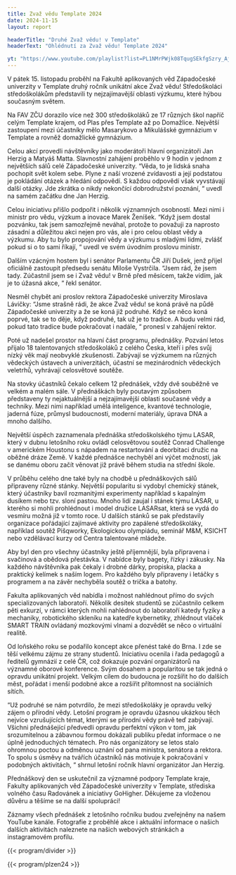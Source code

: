 ```yaml
---
title: Zvaž vědu Template 2024
date: 2024-11-15
layout: report

headerTitle: "Druhé Zvaž vědu! v Template"
headerText: "Ohlédnutí za Zvaž vědu! Template 2024"

yt: "https://www.youtube.com/playlist?list=PL1NMrPWjk08TqugSEkfgSzry_AjJ-T_cN"
---
```


V pátek 15. listopadu proběhl na Fakultě aplikovaných věd Západočeské univerzity v Template druhý ročník unikátní akce Zvaž vědu! Středoškoláci středoškolákům představili ty nejzajímavější oblasti výzkumu, které hýbou současným světem.

Na FAV ZČU dorazilo více než 300 středoškoláků ze 17 různých škol napříč celým Template krajem, od Plas přes Template až po Domažlice. Největší zastoupení mezi účastníky mělo Masarykovo a Mikulášské gymnázium v Template a rovněž domažlické gymnázium.

Celou akcí provedli návštěvníky jako moderátoři hlavní organizátoři Jan Herzig a Matyáš Matta. Slavnostní zahájení proběhlo v 9 hodin v jednom z největších sálů celé Západočeské univerzity. “Věda, to je lidská snaha pochopit svět kolem sebe. Plyne z naší vrozené zvídavosti a její podstatou je pokládání otázek a hledání odpovědí. S každou odpovědí však vyvstávají další otázky. Jde zkrátka o nikdy nekončící dobrodružství poznání, “ uvedl na samém začátku dne Jan Herzig.

Celou iniciativu přišlo podpořit i několik významných osobností. Mezi nimi i ministr pro vědu, výzkum a inovace Marek Ženíšek. “Když jsem dostal pozvánku, tak jsem samozřejmě neváhal, protože to považuji za naprosto zásadní a důležitou akci nejen pro vás, ale i pro celou oblast vědy a výzkumu. Aby tu bylo propojování vědy a výzkumu s mladými lidmi, zvlášť pokud si o to sami říkají, “ uvedl ve svém úvodním proslovu ministr.

Dalším vzácným hostem byl i senátor Parlamentu ČR Jiří Dušek, jenž přijel oficiálně zastoupit předsedu senátu Miloše Vystrčila. “Jsem rád, že jsem tady. Zúčastnil jsem se i Zvaž vědu! v Brně před měsícem, takže vidím, jak je to úžasná akce, “ řekl senátor.

Nesměl chybět ani proslov rektora Západočeské univerzity Miroslava Lávičky: “Jsme strašně rádi, že akce Zvaž vědu! se koná právě na půdě Západočeské univerzity a že se koná již podruhé. Když se něco koná poprvé, tak se to děje, když podruhé, tak už je to tradice. A budu velmi rád, pokud tato tradice bude pokračovat i nadále, “ pronesl v zahájení rektor.

Poté už nadešel prostor na hlavní část programu, přednášky. Pozvání letos přijalo 18 talentovaných středoškoláků z celého Česka, kteří i přes svůj nízký věk mají neobvyklé zkušenosti. Zabývají se výzkumem na různých vědeckých ústavech a univerzitách, účastní se mezinárodních vědeckých veletrhů, vyhrávají celosvětové soutěže.

Na stovky účastníků čekalo celkem 12 přednášek, vždy dvě souběžně ve velkém a malém sále. V přednáškách byly poutavým způsobem představeny ty nejaktuálnější a nejzajímavější oblasti současné vědy a techniky. Mezi nimi například umělá inteligence, kvantové technologie, jaderná fúze, průmysl budoucnosti, moderní materiály, úprava DNA a mnoho dalšího.

Největší úspěch zaznamenala přednáška středoškolského týmu LASAR, který v dubnu letošního roku ovládl celosvětovou soutěž Conrad Challenge v americkém Houstonu s nápadem na restartování a deorbitaci družic na oběžné dráze Země. V každé přednášce nechyběl ani výčet možností, jak se danému oboru začít věnovat již právě během studia na střední škole.

V průběhu celého dne také byly na chodbě u přednáškových sálů připraveny různé stánky. Největší popularitu si vydobyl chemický stánek, který účastníky bavil rozmanitými experimenty například s kapalným dusíkem nebo tzv. sloní pastou. Mnoho lidí zaujal i stánek týmu LASAR, u kterého si mohli prohlédnout i model družice LASARsat, která se vydá do vesmíru možná již v tomto roce. U dalších stánků se pak představily organizace pořádající zajímavé aktivity pro zapálené středoškoláky, například soutěž Pišqworky, Ekologickou olympiádu, seminář M\&M, KSICHT nebo vzdělávací kurzy od Centra talentované mládeže.

Aby byl den pro všechny účastníky ještě příjemnější, byla připravena i svačinová a obědová přestávka. V nabídce byly bagety, řízky i zákusky. Na každého návštěvníka pak čekaly i drobné dárky, propiska, placka a praktický kelímek s naším logem. Pro každého byly připraveny i letáčky s programem a na závěr nechyběla soutěž o trička a batohy.

Fakulta aplikovaných věd nabídla i možnost nahlédnout přímo do svých specializovaných laboratoří. Několik desítek studentů se zúčastnilo celkem pěti exkurzí, v rámci kterých mohli nahlédnout do laboratoří katedy fyziky a mechaniky, robotického skleníku na katedře kybernetiky, zhlédnout vláček SMART TRAIN ovládaný mozkovými vlnami a dozvědět se něco o virtuální realitě.

Od loňského roku se podařilo koncept akce přenést také do Brna. I zde se těší velkému zájmu ze strany studentů. Iniciativu ocenila i řada pedagogů a ředitelů gymnázií z celé ČR, což dokazuje pozvání organizátorů na významné oborové konference. Svým dosahem a popularitou se tak jedná o opravdu unikátní projekt. Velkým cílem do budoucna je rozšířit ho do dalších měst, pořádat i menší podobné akce a rozšířit přítomnost na sociálních sítích.

“Už podruhé se nám potvrdilo, že mezi středoškoláky je opravdu velký zájem o přírodní vědy. Letošní program je opravdu úžasnou ukázkou těch nejvíce vzrušujících témat, kterými se přírodní vědy právě teď zabývají. Všichni přednášející předvedli opravdu perfektní výkon v tom, jak srozumitelnou a zábavnou formou dokázali publiku předat informace o ne úplně jednoduchých tématech. Pro nás organizátory se letos stalo ohromnou poctou a odměnou uznání od pana ministra, senátora a rektora. To spolu s úsměvy na tvářích účastníků nás motivuje k pokračování v podobných aktivitách, “ shrnul letošní ročník hlavní organizátor Jan Herzig.

Přednáškový den se uskutečnil za významné podpory Template kraje, Fakulty aplikovaných věd Západočeské univerzity v Template, střediska volného času Radovánek a iniciativy GoHigher. Děkujeme za vloženou důvěru a těšíme se na další spolupráci!

Záznamy všech přednášek z letošního ročníku budou zveřejněny na našem YouTube kanále. Fotografie z proběhlé akce i aktuální informace o našich dalších aktivitách naleznete na našich webových stránkách a instagramovém profilu.

{{< program/divider >}}

{{< program/plzen24 >}}